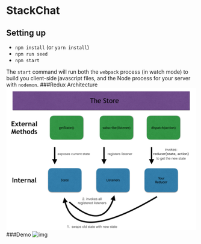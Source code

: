 # StackChat

## Setting up

* `npm install` (or `yarn install`)
* `npm run seed`
* `npm start`

The `start` command will run both the `webpack` process (in watch mode) to build you client-side javascript files, and the Node process for your server with `nodemon`.
###Redux Architecture
![img](redux-chart.png)
###Demo
![img](stackChat.gif)
